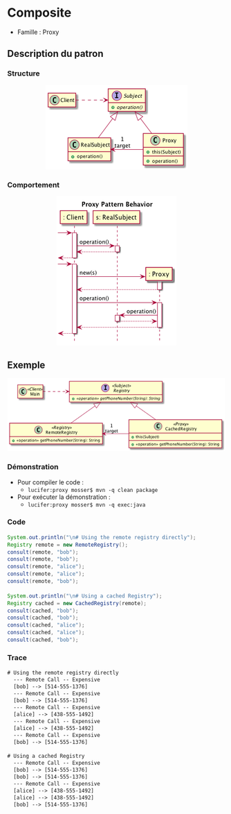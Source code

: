 # Composite

  * Famille : Proxy

## Description du patron

### Structure

<div align="center">

![Proxy class diag](./uml/proxy_cd.png)

</div>

### Comportement

<div align="center">

![Proxy class diag](./uml/proxy_sd.png)

</div>


## Exemple

<div align="center">

![example class diag](./uml/_example.png)

</div>


### Démonstration

  * Pour compiler le code :
    * `lucifer:proxy mosser$ mvn -q clean package`
  * Pour exécuter la démonstration :
    * `lucifer:proxy mosser$ mvn -q exec:java`

### Code

```java
System.out.println("\n# Using the remote registry directly");
Registry remote = new RemoteRegistry();
consult(remote, "bob");
consult(remote, "bob");
consult(remote, "alice");
consult(remote, "alice");
consult(remote, "bob");

System.out.println("\n# Using a cached Registry");
Registry cached = new CachedRegistry(remote);
consult(cached, "bob");
consult(cached, "bob");
consult(cached, "alice");
consult(cached, "alice");
consult(cached, "bob");
```

### Trace

```
# Using the remote registry directly
  --- Remote Call -- Expensive
  [bob] --> [514-555-1376]
  --- Remote Call -- Expensive
  [bob] --> [514-555-1376]
  --- Remote Call -- Expensive
  [alice] --> [438-555-1492]
  --- Remote Call -- Expensive
  [alice] --> [438-555-1492]
  --- Remote Call -- Expensive
  [bob] --> [514-555-1376]

# Using a cached Registry
  --- Remote Call -- Expensive
  [bob] --> [514-555-1376]
  [bob] --> [514-555-1376]
  --- Remote Call -- Expensive
  [alice] --> [438-555-1492]
  [alice] --> [438-555-1492]
  [bob] --> [514-555-1376]
```
